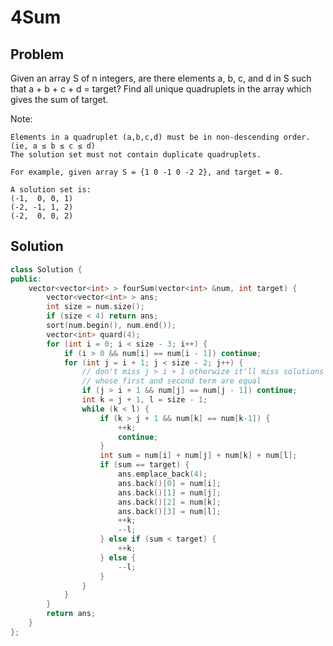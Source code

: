 4Sum
====

Problem
-------

Given an array S of n integers, are there elements a, b, c, and d in S such that a + b + c + d = target? Find all unique quadruplets in the array which gives the sum of target.

Note:

    Elements in a quadruplet (a,b,c,d) must be in non-descending order. (ie, a ≤ b ≤ c ≤ d)
    The solution set must not contain duplicate quadruplets.

    For example, given array S = {1 0 -1 0 -2 2}, and target = 0.

    A solution set is:
    (-1,  0, 0, 1)
    (-2, -1, 1, 2)
    (-2,  0, 0, 2)

Solution
--------

```c++
class Solution {
public:
    vector<vector<int> > fourSum(vector<int> &num, int target) {
        vector<vector<int> > ans;
        int size = num.size();
        if (size < 4) return ans;
        sort(num.begin(), num.end());
        vector<int> quard(4);
        for (int i = 0; i < size - 3; i++) {
            if (i > 0 && num[i] == num[i - 1]) continue;
            for (int j = i + 1; j < size - 2; j++) {
                // don't miss j > i + 1 otherwize it'll miss solutions
                // whose first and second term are equal
                if (j > i + 1 && num[j] == num[j - 1]) continue;
                int k = j + 1, l = size - 1;
                while (k < l) {
                    if (k > j + 1 && num[k] == num[k-1]) {
                        ++k;
                        continue;
                    }
                    int sum = num[i] + num[j] + num[k] + num[l];
                    if (sum == target) {
                        ans.emplace_back(4);
                        ans.back()[0] = num[i];
                        ans.back()[1] = num[j];
                        ans.back()[2] = num[k];
                        ans.back()[3] = num[l];
                        ++k;
                        --l;
                    } else if (sum < target) {
                        ++k;
                    } else {
                        --l;
                    }
                }
            }
        }
        return ans;
    }
};
```
